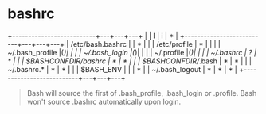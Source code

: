 bashrc
======

+--------------------------+---+---+---+
|                          | l | i | * |
+--------------------------+---+---+---+
| /etc/bash.bashrc         |   | * |   |
| /etc/profile             | * |   |   |
| ~/.bash_profile          |(*)|   |   |
| ~/.bash_login            |(*)|   |   |
| ~/.profile               |(*)|   |   |
| ~/.bashrc                | ? | * |   |
| $BASHCONFDIR/bashrc      | * | * |   |
|   $BASHCONFDIR/*.bash    | * | * |   |
|   ~/.bashrc.*            | * | * |   |
| $BASH_ENV                |   |   | * |
| ~/.bash_logout           | * | * | * |
+--------------------------+---+---+---+

> Bash will source the first of .bash_profile, .bash_login or .profile.
> Bash won't source .bashrc automatically upon login.
